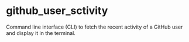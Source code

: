 # github_user_sctivity
Command line interface (CLI) to fetch the recent activity of a GitHub user and display it in the terminal.

